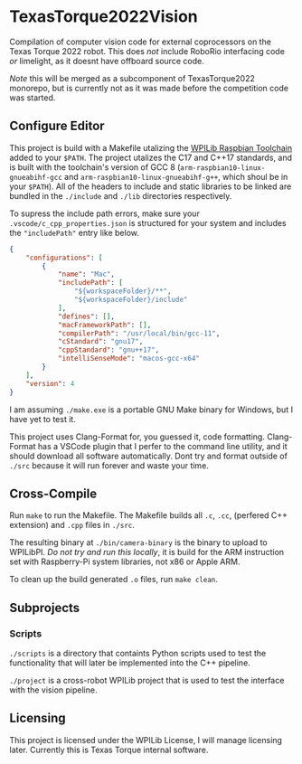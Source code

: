 # TexasTorque2022Vision

Compilation of computer vision code for external
coprocessors on the Texas Torque 2022 robot. This
does *not* include RoboRio interfacing code *or*
limelight, as it doesnt have offboard source code.

*Note* this will be merged as a subcomponent of
TexasTorque2022 monorepo, but is currently not as
it was made before the competition code was started.

## Configure Editor

This project is build with a Makefile utalizing the
[WPILib Raspbian Toolchain](https://github.com/wpilibsuite/raspbian-toolchain/releases)
added to your `$PATH`. The project utalizes the C17
and C++17 standards, and is built with the toolchain's
version of GCC 8 (`arm-raspbian10-linux-gnueabihf-gcc`
and `arm-raspbian10-linux-gnueabihf-g++`, which shoul
be in your `$PATH`). All of the headers to include
and static libraries to be linked are bundled in the
`./include` and `./lib` directories respectively.

To supress the include path errors, make sure your
`.vscode/c_cpp_properties.json` is structured for
your system and includes the `"includePath"` entry
like below.

```json
{
    "configurations": [
        {
            "name": "Mac",
            "includePath": [
                "${workspaceFolder}/**",
                "${workspaceFolder}/include"
            ],
            "defines": [],
            "macFrameworkPath": [],
            "compilerPath": "/usr/local/bin/gcc-11",
            "cStandard": "gnu17",
            "cppStandard": "gnu++17",
            "intelliSenseMode": "macos-gcc-x64"
        }
    ],
    "version": 4
}
```

I am assuming `./make.exe` is a portable GNU Make
binary for Windows, but I have yet to test it.

This project uses Clang-Format for, you guessed it,
code formatting. Clang-Format has a VSCode plugin
that I perfer to the command line utility, and it
should download all software automatically. Dont
try and format outside of `./src` because it will
run forever and waste your time.

## Cross-Compile

Run `make` to run the Makefile. The Makefile builds
all `.c`, `.cc`, (perfered C++ extension) and `.cpp`
files in `./src`.

The resulting binary at `./bin/camera-binary` is the
binary to upload to WPILibPI. *Do not try and run this
locally*, it is build for the ARM instruction set with
Raspberry-Pi system libraries, not x86 or Apple ARM.

To clean up the build generated `.o` files, run `make clean`.

## Subprojects

### Scripts

`./scripts` is a directory that containts Python scripts
used to test the functionality that will later be implemented
into the C++ pipeline.

`./project` is a cross-robot WPILib project that is used
to test the interface with the vision pipeline.

## Licensing

This project is licensed under the WPILib License, I
will manage licensing later. Currently this is Texas
Torque internal software.
